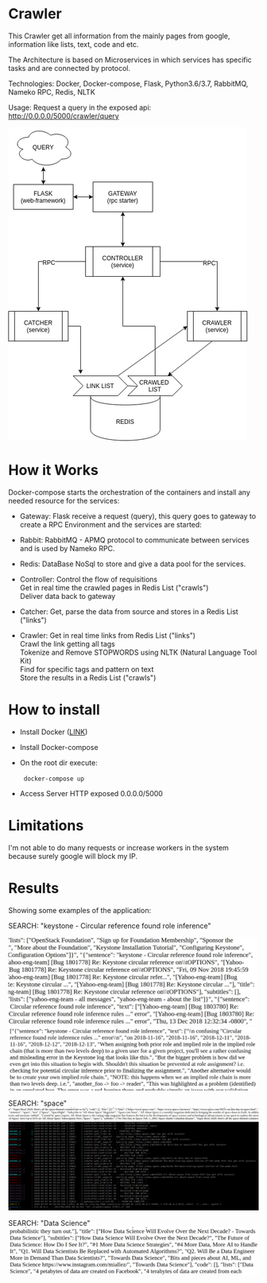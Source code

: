 # Crawler

This Crawler get all information from the mainly pages from google, information like lists, text, code and etc.

The Architecture is based on Microservices in which services has specific tasks and are connected by protocol.

Technologies: Docker, Docker-compose, Flask, Python3.6/3.7, RabbitMQ, Nameko RPC, Redis, NLTK

Usage: Request a query in the exposed api: http://0.0.0.0/5000/crawler/query

![](../images/diagram_crawler.png)


# How it Works

Docker-compose starts the orchestration of the containers and install any needed resource for the services:

 - Gateway:
Flask receive a request (query), this query goes to gateway to create a RPC Environment and the services are started:

- Rabbit:
RabbitMQ - APMQ protocol to communicate between services and is used by Nameko RPC.

- Redis:
DataBase NoSql to store and give a data pool for the services.

- Controller:
Control the flow of requisitions  
Get in real time the crawled pages in Redis List ("crawls")  
Deliver data back to gateway

- Catcher:
Get, parse the data from source and stores in a Redis List ("links")

- Crawler:
Get in real time links from Redis List ("links")  
Crawl the link getting all tags  
Tokenize and Remove STOPWORDS using NLTK (Natural Language Tool Kit)  
Find for specific tags and pattern on text  
Store the results in a Redis List ("crawls")


# How to install

- Install Docker ([LINK](https://docs.docker.com/install/))
- Install Docker-compose
- On the root dir execute:

    <code> docker-compose up </code>

- Access Server HTTP exposed 0.0.0.0/5000


# Limitations

I'm not able to do many requests or increase workers in the system because surely google will block my IP.


# Results

Showing some examples of the application:

SEARCH: "keystone - Circular reference found role inference"

![](../images/response1.jpg)
![](../images/response2.jpg)

SEARCH: "space"
![](../images/response4.jpg)
![](../images/response0.png)

SEARCH: "Data Science"
![](../images/response3.jpg)




